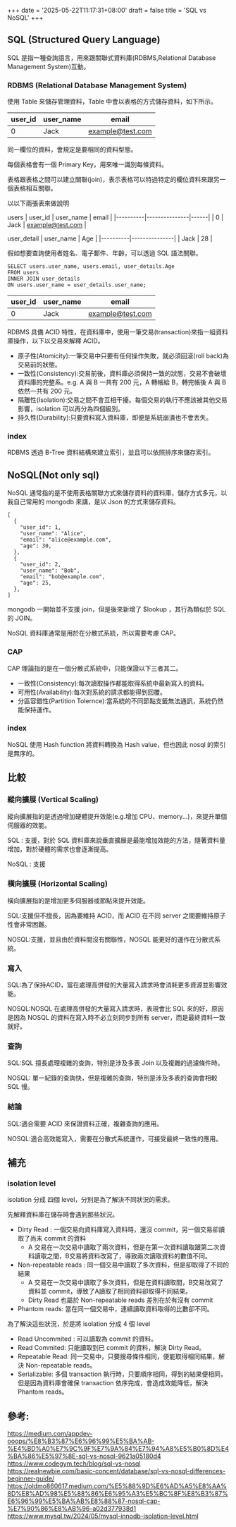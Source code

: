 +++
date = '2025-05-22T11:17:31+08:00'
draft = false
title = 'SQL vs NoSQL'
+++
## SQL (Structured Query Language)

SQL 是指一種查詢語言，用來跟關聯式資料庫(RDBMS,Relational Database Management System)互動。

### RDBMS (Relational Database Management System)

使用 Table 來儲存管理資料，Table 中會以表格的方式儲存資料，如下所示。

| user_id     | user_name          | email |
|----------|---------------|------|
| 0     | Jack    | example@test.com   |

同一欄位的資料，會規定是要相同的資料型態。

每個表格會有一個 Primary Key，用來唯一識別每條資料。

表格跟表格之間可以建立關聯(join)，表示表格可以特過特定的欄位資料來跟另一個表格相互關聯。

以以下兩張表來做說明

users
| user_id     | user_name          | email |
|----------|---------------|------|
| 0     | Jack    | example@test.com   |

user_detail
| user_name     | Age       |
|----------|---------------|
| Jack     | 28    |

假如想要查詢使用者姓名、電子郵件、年齡，可以透過 SQL 語法關聯。
```
SELECT users.user_name, users.email, user_details.Age
FROM users
INNER JOIN user_details
ON users.user_name = user_details.user_name;
```

| user_id     | user_name          | email |
|----------|---------------|------|
| 0     | Jack    | example@test.com   |

RDBMS 具備 ACID 特性，在資料庫中，使用一筆交易(transaction)來指一組資料庫操作，以下以交易來解釋 ACID。
- 原子性(Atomicity):一筆交易中只要有任何操作失敗，就必須回滾(roll back)為交易前的狀態。
- 一致性(Consistency):交易前後，資料庫必須保持一致的狀態，交易不會破壞資料庫的完整系。e.g. A 與 B 一共有 200 元，A 轉帳給 B，轉完帳後 A 與 B 依然一共有 200 元。
- 隔離性(Isolation):交易之間不會互相干擾。每個交易的執行不應該被其他交易影響，isolation 可以再分為四個級別。
- 持久性(Durability):只要資料寫入資料庫，即便是系統崩潰也不會丟失。

### index
RDBMS 透過 B-Tree 資料結構來建立索引，並且可以依照排序來儲存索引。

## NoSQL(Not only sql)

NoSQL 通常指的是不使用表格關聯方式來儲存資料的資料庫，儲存方式多元，以我自己常用的 mongodb 來講，是以 Json 的方式來儲存資料。
```
[
  {
    "user_id": 1,
    "user_name": "Alice",
    "email": "alice@example.com",
    "age": 30,
  },
  {
    "user_id": 2,
    "user_name": "Bob",
    "email": "bob@example.com",
    "age": 25,
  },
]
```
mongodb 一開始並不支援 join，但是後來新增了 $lookup ，其行為類似於 SQL 的 JOIN。

NoSQL 資料庫通常是用於在分散式系統，所以需要考慮 CAP。

### CAP

CAP 理論指的是在一個分散式系統中，只能保證以下三者其二。
- 一致性(Consistency):每次讀取操作都能取得系統中最新寫入的資料。
- 可用性(Availability):每次對系統的請求都能得到回覆。
- 分區容錯性(Partition Tolernce):當系統的不同節點支籤無法通訊，系統仍然能保持運作。
### index
NoSQL 使用 Hash function 將資料轉換為 Hash value，但也因此 nosql 的索引是無序的。
## 比較

### 縱向擴展 (Vertical Scaling)
縱向擴展指的是透過增加硬體提升效能(e.g.增加 CPU、memory...)，來提升單個伺服器的效能。

SQL : 支援，對於 SQL 資料庫來說垂直擴展是最能增加效能的方法，隨著資料量增加，對於硬體的需求也會逐漸提高。
  
NoSQL : 支援
  
### 橫向擴展 (Horizontal Scaling)
橫向擴展指的是增加更多伺服器或節點來提升效能。

SQL:支援但不擅長，因為要維持 ACID，而 ACID 在不同 server 之間要維持原子性會非常困難。

NOSQL:支援，並且由於資料間沒有關聯性，NOSQL 能更好的運作在分散式系統。

### 寫入

SQL:為了保持ACID，當在處理高併發的大量寫入請求時會消耗更多資源並影響效能。

NOSQL:NOSQL 在處理高併發的大量寫入請求時，表現會比 SQL 來的好，原因是因為 NOSQL 的資料在寫入時不必立刻同步到所有 server，而是最終資料一致就好。

### 查詢

SQL:SQL 擅長處理複雜的查詢，特別是涉及多表 Join 以及複雜的過濾條件時。

NOSQL: 單一紀錄的查詢快，但是複雜的查詢，特別是涉及多表的查詢會相較 SQL 慢。

### 結論

SQL:適合需要 ACID 來保證資料正確，複雜查詢的應用。

NOSQL:適合高效能寫入，需要在分散式系統運作，可接受最終一致性的應用。

## 補充
### isolation level

isolation 分成 四個 level，分別是為了解決不同狀況的需求。

先解釋資料庫在儲存時會遇到那些狀況。
- Dirty Read : 一個交易向資料庫寫入資料時，還沒 commit，另一個交易卻讀取了尚未 commit 的資料
  - A 交易在一次交易中讀取了兩次資料，但是在第一次資料讀取跟第二次資料讀取之間，B交易將資料改寫了，導致兩次讀取資料的數值不同。
- Non-repeatable reads : 同一個交易中讀取了多次資料，但是卻取得了不同的結果
  - A 交易在一次交易中讀取了多次資料，但是在資料讀取間，B交易改寫了資料並 commit，導致了A讀取了相同資料卻取得不同結果。
  - Dirty Read 也屬於 Non-repeatable reads 差別在於有沒有 commit
- Phantom reads: 當在同一個交易中，連續讀取資料取得的比數卻不同。

為了解決這些狀況，於是將 isolation 分成 4 個 level
-  Read Uncommited : 可以讀取為 commit 的資料。
-  Read Commited: 只能讀取到已 commit 的資料，解決 Dirty Read。
-  Repeatable Read: 同一交易中，只要搜尋條件相同，便能取得相同結果，解決 Non-repeatable reads。
-  Serializable: 多個 transaction 執行時，只要順序相同，得到的結果便相同，但是因為資料庫會確保 transaction 依序完成，會造成效能降低，解決 Phantom reads。
## 參考:
https://medium.com/appdev-ooops/%E8%B3%87%E6%96%99%E5%BA%AB-%E4%BD%A0%E7%9C%9F%E7%9A%84%E7%94%A8%E5%B0%8D%E4%BA%86%E5%97%8E-sql-vs-nosql-9621a05180d4
https://www.codegym.tech/blog/sql-vs-nosql
https://realnewbie.com/basic-concent/database/sql-vs-nosql-differences-beginner-guide/
https://oldmo860617.medium.com/%E5%88%9D%E6%AD%A5%E8%AA%8D%E8%AD%98%E5%88%86%E6%95%A3%E5%BC%8F%E8%B3%87%E6%96%99%E5%BA%AB%E8%88%87-nosql-cap-%E7%90%86%E8%AB%96-a02d377938d1
https://www.mysql.tw/2024/05/mysql-innodb-isolation-level.html